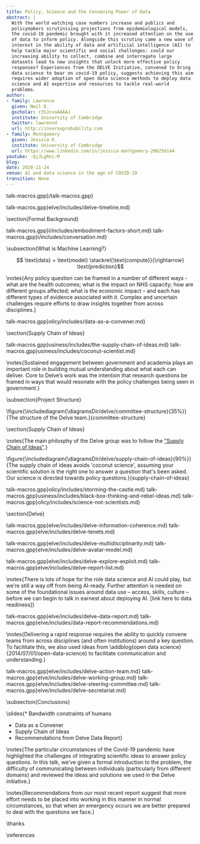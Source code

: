 ```yaml
---
title: Policy, Science and the Convening Power of Data
abstract: |
  With the world watching case numbers increase and publics and
  policymakers scrutinising projections from epidemiological models,
  the covid-19 pandemic brought with it increased attention on the use
  of data to inform policy. Alongside this scrutiny came a new wave of
  interest in the ability of data and artificial intelligence (AI) to
  help tackle major scientific and social challenges: could our
  increasing ability to collect, combine and interrogate large
  datasets lead to new insights that unlock more effective policy
  responses? Experiences from the DELVE Initiative, convened to bring
  data science to bear on covid-19 policy, suggests achieving this aim
  requires wider adoption of open data science methods to deploy data
  science and AI expertise and resources to tackle real-world
  problems.
author:
- family: Lawrence
  given: Neil D.
  gscholar: r3SJcvoAAAAJ
  institute: University of Cambridge
  twitter: lawrennd
  url: http://inverseprobability.com
- family: Montgomery
  given: Jessica K.
  institute: University of Cambridge
  url: https://www.linkedin.com/in/jessica-montgomery-206256144
youtube: -QjJLgRni-M
blog: 
date: 2020-11-24
venue: AI and data science in the age of COVID-19
transition: None
---
```


talk-macros.gpp}/talk-macros.gpp}


talk-macros.gpp}elve/includes/delve-timeline.md}

\section{Formal Background}

talk-macros.gpp}i/includes/embodiment-factors-short.md}
talk-macros.gpp}i/includes/conversation.md}

\subsection{What is Machine Learning?}

$$ \text{data} + \text{model} \stackrel{\text{compute}}{\rightarrow} \text{prediction}$$


\notes{Any policy question can be framed in a number of different
ways - what are the health outcomes; what is the impact on NHS
capacity; how are different groups affected; what is the economic
impact – and each has different types of evidence associated with
it. Complex and uncertain challenges require efforts to draw insights
together from across disciplines.}

talk-macros.gpp}olicy/includes/data-as-a-convener.md}

\section{Supply Chain of Ideas}

talk-macros.gpp}usiness/includes/the-supply-chain-of-ideas.md}
talk-macros.gpp}usiness/includes/coconut-scientist.md}

\notes{Sustained engagement between government and academia plays an
important role in building mutual understanding about what each can
deliver. Core to Delve’s work was the intention that research
questions be framed in ways that would resonate with the policy
challenges being seen in government.}

\subsection{Project Structure}

\figure{\includediagram{\diagramsDir/delve/committee-structure}{35%}}{The structure of the Delve team.}{committee-structure}

\section{Supply Chain of Ideas}

\notes{The main philosphy of the Delve group was to follow the ["Supply Chain of Ideas"](http://inverseprobability.com/talks/notes/coconut-science-and-the-supply-chain-of-ideas.html).}

\figure{\includediagram{\diagramsDir/delve/supply-chain-of-ideas}{90%}}{The
supply chain of ideas avoids 'coconut science', assuming your
scientific solution is the right one to answer a question that's been
asked. Our science is directed towards policy
questions.}{supply-chain-of-ideas}



talk-macros.gpp}olicy/includes/storming-the-castle.md}
talk-macros.gpp}usiness/includes/black-box-thinking-and-rebel-ideas.md}
talk-macros.gpp}olicy/includes/science-not-scientists.md}

\section{Delve}

talk-macros.gpp}elve/includes/delve-information-coherence.md}
talk-macros.gpp}elve/includes/delve-tenets.md}
<!--include{_delve/includes/delve-sci-ops.md}-->
talk-macros.gpp}elve/includes/delve-multidisciplinarity.md}
talk-macros.gpp}elve/includes/delve-avatar-model.md}

talk-macros.gpp}elve/includes/delve-explore-exploit.md}
talk-macros.gpp}elve/includes/delve-report-list.md}

\notes{There is lots of hope for the role data science and AI could play, but we’re still a way off from being AI-ready. Further attention is needed on some of the foundational issues around data use – access, skills, culture – before we can begin to talk in earnest about deploying AI. [link here to data readiness]}

talk-macros.gpp}elve/includes/delve-data-report.md}
talk-macros.gpp}elve/includes/data-report-recommendations.md}

\notes{Delivering a rapid response requires the ability to quickly convene teams from across disciplines (and often institutions) around a key question. To facilitate this, we also used ideas from \addblog{open data science}{2014/07/01/open-data-science} to facilitate communication and understanding.}


talk-macros.gpp}elve/includes/delve-action-team.md}
talk-macros.gpp}elve/includes/delve-working-group.md}
talk-macros.gpp}elve/includes/delve-steering-committee.md}
talk-macros.gpp}elve/includes/delve-secretariat.md}

\subsection{Conclusions}

\slides{* Bandwidth constraints of humans
* Data as a Convener
* Supply Chain of Ideas
* Recommendations from Delve Data Report}

\notes{The particular circumstances of the Covid-19 pandemic have highlighted the challenges of integrating scientific ideas to answer policy questions. In this talk, we've given a formal introduction to the problem, the difficulty of communicating between individuals (particularly from different domains) and reviewed the ideas and solutions we used in the Delve initiative.}

\notes{Recommendations from our most recent report suggest that more effort needs to be placed into working in this manner in normal circumstances, so that when an emergency occurs we are better prepared to deal with the questions we face.}

\thanks

\references
